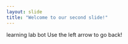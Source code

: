 ```yaml
---
layout: slide
title: "Welcome to our second slide!"
---
```

learning lab bot
Use the left arrow to go back!
